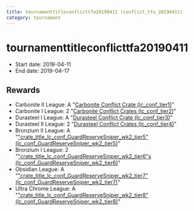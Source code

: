 ```yaml
---
title: tournamenttitleconflicttfa20190411 (conflict_tfa_20190411)
category: tournament
---
```

# tournamenttitleconflicttfa20190411

  * Start date: 2019-04-11
  * End date: 2019-04-17

## Rewards

  * Carbonite II League: A "[Carbonite Conflict Crate (lc_conf_tier1)](lc_conf_tier1.html)"
  * Carbonite I League: 2 "[Carbonite Conflict Crates (lc_conf_tier2)](lc_conf_tier2.html)"
  * Durasteel I League: A "[Durasteel Conflict Crate (lc_conf_tier3)](lc_conf_tier3.html)"
  * Durasteel II League: 2 "[Durasteel Conflict Crates (lc_conf_tier4)](lc_conf_tier4.html)"
  * Bronzium II League: A "["crate_title_lc_conf_GuardReserveSniper_wk2_tier5" (lc_conf_GuardReserveSniper_wk2_tier5)](lc_conf_GuardReserveSniper_wk2_tier5.html)"
  * Bronzium I League: 2 "["crate_title_lc_conf_GuardReserveSniper_wk2_tier6"s (lc_conf_GuardReserveSniper_wk2_tier6)](lc_conf_GuardReserveSniper_wk2_tier6.html)"
  * Obsidian League: A "["crate_title_lc_conf_GuardReserveSniper_wk2_tier7" (lc_conf_GuardReserveSniper_wk2_tier7)](lc_conf_GuardReserveSniper_wk2_tier7.html)"
  * Ultra Chrome League: A "["crate_title_lc_conf_GuardReserveSniper_wk2_tier8" (lc_conf_GuardReserveSniper_wk2_tier8)](lc_conf_GuardReserveSniper_wk2_tier8.html)"
